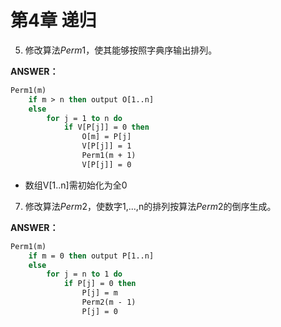 # 第4章 递归

5. 修改算法$Perm1$，使其能够按照字典序输出排列。

**ANSWER：**

```vb
Perm1(m)
    if m > n then output O[1..n]
    else
        for j = 1 to n do
            if V[P[j]] = 0 then
                O[m] = P[j]
                V[P[j]] = 1
                Perm1(m + 1)
                V[P[j]] = 0
```
- 数组V[1..n]需初始化为全0

7. 修改算法$Perm2$，使数字1,...,n的排列按算法$Perm2$的倒序生成。

**ANSWER：**

```vb
Perm1(m)
    if m = 0 then output P[1..n]
    else
        for j = n to 1 do
            if P[j] = 0 then
                P[j] = m
                Perm2(m - 1)
                P[j] = 0
```


